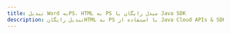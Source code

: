 ---title: تبدیل Word بهPS، HTML به PS مبدل رایگان یا Java SDKdescription: تبدیل رایگانHTML به PS با استفاده از Java Cloud APIs & SDK. همچنین اسناد Microsoft Word و OpenOffice را در Cloud ایجاد، ویرایش و رندر کنید.---